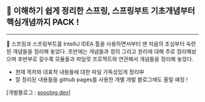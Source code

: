 ## 📝 이해하기 쉽게 정리한 스프링, 스프링부트 기초개념부터 핵심개념까지 PACK !
* * *
📖 스프링과 스프링부트를 IntelliJ IDEA 툴을 사용하면서부터 맨 처음의 초심부터 숙련된 개념들을
정리해 놓았다. 초반에는 개념들과 정의 그리고 원리에 대해 주로 정리해놨으며 후반부로 갈수록 모듈들과 파일럿
프로젝트와 연관해서 개념들을 정리해 놓았다.   
     
* 현재 목차와 대표적 내용들에 대한 파일 가독성있게 정리中
* 잘 정리된 내용들을 github pages를 사용한 개별 개발 블로그에도 올릴 예정 !  
   
[개발블로그 : [sooolog.dev](https://sooolog.dev)]   